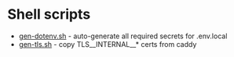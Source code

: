 # Shell scripts
- [gen-dotenv.sh](gen-dotenv.sh) - auto-generate all required secrets for .env.local
- [gen-tls.sh](gen-tls.sh) - copy TLS__INTERNAL__* certs from caddy